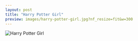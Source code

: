 ```yaml
---
layout: post
title: "Harry Potter Girl"
preview: images/harry-potter-girl.jpg?nf_resize=fit&w=300
---
```


![Harry Potter Girl](/images/harry-potter-girl.jpg?nf_resize=fit&w=900)
